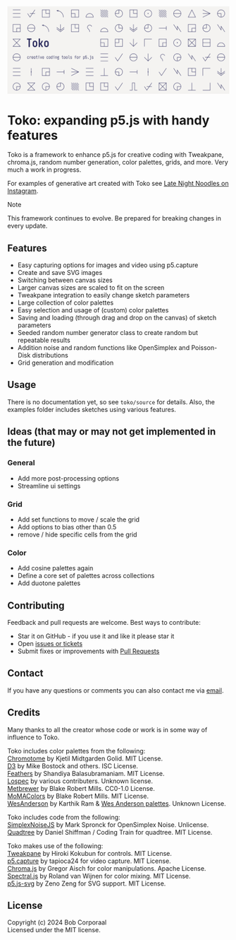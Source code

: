 <p align="center"><img src="/assets/images/toko_header.png" alt="Toko header"></p>

# Toko: expanding p5.js with handy features

Toko is a framework to enhance p5.js for creative coding with Tweakpane, chroma.js, random number generation, color palettes, grids, and more. Very much a work in progress.

For examples of generative art created with Toko see [Late Night Noodles on Instagram](https://www.instagram.com/_late_night_noodles_/).

> [!NOTE]
> This framework continues to evolve. Be prepared for breaking changes in every update.

## Features

- Easy capturing options for images and video using p5.capture
- Create and save SVG images
- Switching between canvas sizes
- Larger canvas sizes are scaled to fit on the screen
- Tweakpane integration to easily change sketch parameters
- Large collection of color palettes
- Easy selection and usage of (custom) color palettes
- Saving and loading (through drag and drop on the canvas) of sketch parameters
- Seeded random number generator class to create random but repeatable results
- Addition noise and random functions like OpenSimplex and Poisson-Disk distributions
- Grid generation and modification

## Usage

There is no documentation yet, so see `toko/source` for details. Also, the examples folder includes sketches using various features.

## Ideas (that may or may not get implemented in the future)

### General

- Add more post-processing options
- Streamline ui settings

### Grid

- Add set functions to move / scale the grid
- Add options to bias other than 0.5
- remove / hide specific cells from the grid

### Color

- Add cosine palettes again
- Define a core set of palettes across collections
- Add duotone palettes

## Contributing

Feedback and pull requests are welcome. Best ways to contribute:

- Star it on GitHub - if you use it and like it please star it
- Open [issues or tickets](https://github.com/bcorporaal/toko/issues)
- Submit fixes or improvements with [Pull Requests](https://github.com/bcorporaal/toko/pulls)

## Contact

If you have any questions or comments you can also contact me via [email](mailto:toko@reefscape.net).

## Credits

Many thanks to all the creator whose code or work is in some way of influence to Toko.

Toko includes color palettes from the following:<br>
[Chromotome](https://github.com/kgolid/chromotome) by Kjetil Midtgarden Golid. MIT License.<br>
[D3](https://github.com/d3/d3) by Mike Bostock and others. ISC License.<br>
[Feathers](https://github.com/shandiya/feathers) by Shandiya Balasubramaniam. MIT License.<br>
[Lospec](https://lospec.com/palette-list) by various contributers. Unknown license.<br>
[Metbrewer](https://github.com/BlakeRMills/MetBrewer) by Blake Robert Mills. CC0-1.0 License.<br>
[MoMAColors](https://github.com/BlakeRMills/MoMAColors) by Blake Robert Mills. MIT License.<br>
[WesAnderson](https://github.com/karthik/wesanderson) by Karthik Ram & [Wes Anderson palettes](https://wesandersonpalettes.tumblr.com/). Unknown License.<br>

Toko includes code from the following:<br>
[SimplexNoiseJS](https://github.com/blindman67/SimplexNoiseJS) by Mark Spronck for OpenSimplex Noise. Unlicense.<br>
[Quadtree](https://github.com/CodingTrain/QuadTree) by Daniel Shiffman / Coding Train for quadtree. MIT License.<br>

Toko makes use of the following:<br>
[Tweakpane](https://cocopon.github.io/tweakpane/) by Hiroki Kokubun for controls. MIT License.<br>
[p5.capture](https://github.com/tapioca24/p5.capture) by tapioca24 for video capture. MIT License.<br>
[Chroma.js](https://github.com/gka/chroma.js) by Gregor Aisch for color manipulations. Apache License.<br>
[Spectral.js](https://github.com/rvanwijnen/spectral.js) by Roland van Wijnen for color mixing. MIT License.<br>
[p5.js-svg](https://github.com/zenozeng/p5.js-svg) by Zeno Zeng for SVG support. MIT License.<br>

## License

Copyright (c) 2024 Bob Corporaal<br>
Licensed under the MIT license.
